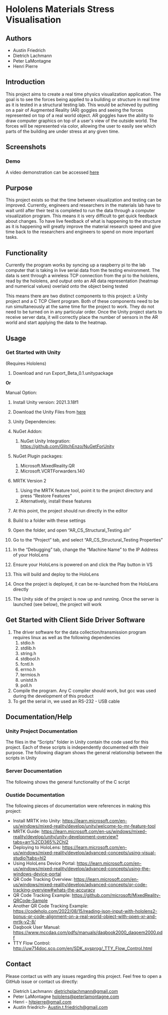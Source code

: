 # Hololens Materials Stress Visualisation

## Authors
- Austin Friedrich
- Dietrich Lachmann
- Peter LaMontagne
- Henri Pierre

## Introduction
This project aims to create a real time physics visualization application. The goal is to see the forces being applied to a building or 
structure in real time as it is tested in a structural testing lab. This would be achieved by putting on a pair of Augmented Reality (AR) 
goggles and seeing the forces represented on top of a real world object. AR goggles have the ability to draw computer graphics on top of 
a user's view of the outside world. The forces will be represented via color, allowing the user to easily see which parts of the building 
are under stress at any given time.

## Screenshots

### Demo
A video demonstration can be accessed [here](https://media.oregonstate.edu/media/t/1_ddj6zb36)

## Purpose
This project exists so that the time between visualization and testing can be improved. Currently, engineers and researchers 
in the materials lab have to wait until after their test is completed to run the data through a computer visualization program. 
This means it is very difficult to get quick feedback about changes. To have live feedback of what is happening to the structure 
as it is happening will greatly improve the material research speed and give time back to the researchers and engineers to spend 
on more important tasks.

## Functionality
Currently the program works by syncing up a raspberry pi to the lab computer that is taking in live serial data from the testing 
environment. The data is sent through a wireless TCP connection from the pi to the hololens, read by the hololens, and output onto 
an AR data representation (heatmap and numerical values) overlaid onto the object being tested  

This means there are two distinct components to this project: a Unity project and a C TCP Client program. Both of these components 
need to be run simultaneously at the same time for the project to work. They do not need to be turned on in any particular order. 
Once the Unity project starts to receive server data, it will correctly place the number of sensors in the AR world and start applying 
the data to the heatmap.

## Usage 
### Get Started with Unity
(Requires Hololens)

1. Download and run Export_Beta_0.1.unitypackage 

**Or**

Manual Option:
1. Install Unity version: 2021.3.18f1 
2. Download the Unity Files from [here](https://drive.google.com/file/d/1LzIgh8ygWYbkyFkig1FuCX5lFI8wVHlr/view?usp=share_link)
3. Unity Dependencies:
  1. NuGet Addon:
     1. NuGet Unity Integration: https://github.com/GlitchEnzo/NuGetForUnity
  2. NuGet Plugin packages:
     1. Microsoft.MixedReality.QR
     2. Microsoft.VCRTForwarders.140
  3. MRTK Version 2
      1. Using the MRTK feature tool, point it to the project directory and press “Restore Features”
      2. Alternatively, install these features

3. At this point, the project should run directly in the editor
4. Build to a folder with these settings

5. Open the folder, and open “AR_CS_Structural_Testing.sln”
6. Go to the “Project” tab, and select “AR_CS_Structural_Testing Properties”
7. In the “Debugging” tab, change the “Machine Name” to the IP Address of your HoloLens
8. Ensure your HoloLens is powered on and click the Play button in VS
  1. This will build and deploy to the HoloLens
  2. Once the project is deployed, it can be re-launched from the HoloLens directly
9. The Unity side of the project is now up and running. Once the server is launched (see below), the project will work

## Get Started with Client Side Driver Software
1. The driver software for the data collection/transmission program requires linux as well as the following dependencies
   1. stdio.h
   2. stdlib.h
   3. string.h
   4. stdbool.h
   5. fcntl.h
   6. errno.h
   7. termios.h
   8. unistd.h
   9. poll.h
2. Compile the program. Any C compiler should work, but gcc was used during the development of this product
3. To get the serial in, we used an RS-232 - USB cable

## Documentation/Help
### Unity Project Documentation
The files in the “Scripts” folder in Unity contain the code used for this project. Each of these scripts is independently documented 
with their purpose. The following diagram shows the general relationship between the scripts in Unity

### Server Documentation
The following shows the general functionality of the C script

### Oustide Documentation
The following pieces of documentation were references in making this project:  

- Install MRTK into Unity: https://learn.microsoft.com/en-us/windows/mixed-reality/develop/unity/welcome-to-mr-feature-tool
- MRTK Guide: https://learn.microsoft.com/en-us/windows/mixed-reality/develop/unity/unity-development-overview?tabs=arr%2CD365%2Chl2
- Deploying to HoloLens:  https://learn.microsoft.com/en-us/windows/mixed-reality/develop/advanced-concepts/using-visual-studio?tabs=hl2
- Using HoloLens Device Portal: https://learn.microsoft.com/en-us/windows/mixed-reality/develop/advanced-concepts/using-the-windows-device-portal
- QR Code Tracking Overview: https://learn.microsoft.com/en-us/windows/mixed-reality/develop/advanced-concepts/qr-code-tracking-overview#whats-the-accuracy
- QR Code Tracking Example: https://github.com/microsoft/MixedReality-QRCode-Sample
- Another QR Code Tracking Example: https://codeholo.com/2022/08/15/reading-json-input-with-hololens2-bonus-qr-code-alignment-on-a-real-world-object-with-open-xr-and-mrtk-v2-8/
- Daqbook User Manual: https://www.mccdaq.com/pdfs/manuals/daqbook2000_daqoem2000.pdf
- TTY Flow Control: http://uw714doc.sco.com/en/SDK_sysprog/_TTY_Flow_Control.html

## Contact 
Please contact us with any issues regarding this project. Feel free to open a GitHub issue or contact us directly:
- Dietrich Lachmann: dietrichplachmann@gmail.com
- Peter LaMontagne hololens@peterlamontagne.com
- Henri - hjtpierre@gmail.com 
- Austin friedrich- Austin.t.friedrich@gmail.com



